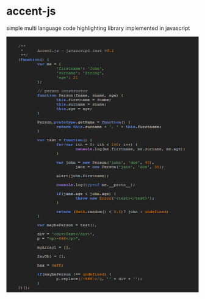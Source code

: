 accent-js
=========

simple multi language code highlighting library implemented in javascript

![Alt text](/examples/javascriptWithTheme.PNG)
